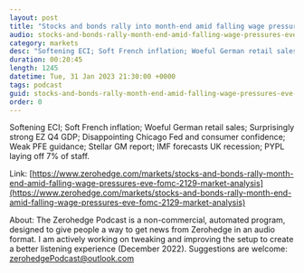 ```yaml
---
layout: post
title: "Stocks and bonds rally into month-end amid falling wage pressures on the eve of FOMC - Newsquawk US Market Wrap"
audio: stocks-and-bonds-rally-month-end-amid-falling-wage-pressures-eve-fomc-2129-market-analysis-0
category: markets
desc: "Softening ECI; Soft French inflation; Woeful German retail sales; Surprisingly strong EZ Q4 GDP; Disappointing Chicago Fed and consumer confidence; Weak PFE guidance; Stellar GM report; IMF forecasts UK recession; PYPL laying off 7% of staff."
duration: 00:20:45
length: 1245
datetime: Tue, 31 Jan 2023 21:30:00 +0000
tags: podcast
guid: stocks-and-bonds-rally-month-end-amid-falling-wage-pressures-eve-fomc-2129-market-analysis-0
order: 0
---
```

Softening ECI; Soft French inflation; Woeful German retail sales; Surprisingly strong EZ Q4 GDP; Disappointing Chicago Fed and consumer confidence; Weak PFE guidance; Stellar GM report; IMF forecasts UK recession; PYPL laying off 7% of staff.

Link: [https://www.zerohedge.com/markets/stocks-and-bonds-rally-month-end-amid-falling-wage-pressures-eve-fomc-2129-market-analysis](https://www.zerohedge.com/markets/stocks-and-bonds-rally-month-end-amid-falling-wage-pressures-eve-fomc-2129-market-analysis)

About: The Zerohedge Podcast is a non-commercial, automated program, designed to give people a way to get news from Zerohedge in an audio format.  I am actively working on tweaking and improving the setup to create a better listening experience (December 2022).  Suggestions are welcome: [zerohedgePodcast@outlook.com](mailto:zerohedgePodcast@outlook.com)